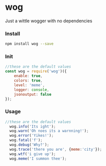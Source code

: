 # wog
Just a wittle wogger with no dependencies

### Install

```bash
npm install wog --save
```

### Init

```js
//these are the default values 
const wog = require('wog')({ 
    enable: true, 
    colors: true, 
    level: 'meme',
    logger: console,
    jsonoutput: false
});

```

### Usage

```js
//these are the default values 
  wog.info('Its ight');
  wog.warn('Oh noes its a warnning!');
  wog.error('Yikes!');
  wog.fatal('f');
  wog.debug('Why?');
  wog.trace('there you are', {meme:'city'});
  wog.wtf('i give up');
  wog.meme('I summon thee');
```